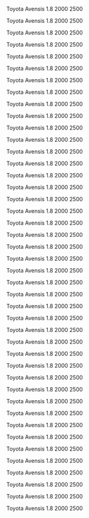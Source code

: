 Toyota
Avensis
1.8
2000
2500

Toyota
Avensis
1.8
2000
2500

Toyota
Avensis
1.8
2000
2500

Toyota
Avensis
1.8
2000
2500

Toyota
Avensis
1.8
2000
2500

Toyota
Avensis
1.8
2000
2500

Toyota
Avensis
1.8
2000
2500

Toyota
Avensis
1.8
2000
2500

Toyota
Avensis
1.8
2000
2500

Toyota
Avensis
1.8
2000
2500

Toyota
Avensis
1.8
2000
2500

Toyota
Avensis
1.8
2000
2500

Toyota
Avensis
1.8
2000
2500

Toyota
Avensis
1.8
2000
2500

Toyota
Avensis
1.8
2000
2500

Toyota
Avensis
1.8
2000
2500

Toyota
Avensis
1.8
2000
2500

Toyota
Avensis
1.8
2000
2500

Toyota
Avensis
1.8
2000
2500

Toyota
Avensis
1.8
2000
2500

Toyota
Avensis
1.8
2000
2500

Toyota
Avensis
1.8
2000
2500

Toyota
Avensis
1.8
2000
2500

Toyota
Avensis
1.8
2000
2500

Toyota
Avensis
1.8
2000
2500

Toyota
Avensis
1.8
2000
2500

Toyota
Avensis
1.8
2000
2500

Toyota
Avensis
1.8
2000
2500

Toyota
Avensis
1.8
2000
2500

Toyota
Avensis
1.8
2000
2500

Toyota
Avensis
1.8
2000
2500

Toyota
Avensis
1.8
2000
2500

Toyota
Avensis
1.8
2000
2500

Toyota
Avensis
1.8
2000
2500

Toyota
Avensis
1.8
2000
2500

Toyota
Avensis
1.8
2000
2500

Toyota
Avensis
1.8
2000
2500

Toyota
Avensis
1.8
2000
2500

Toyota
Avensis
1.8
2000
2500

Toyota
Avensis
1.8
2000
2500

Toyota
Avensis
1.8
2000
2500

Toyota
Avensis
1.8
2000
2500

Toyota
Avensis
1.8
2000
2500

